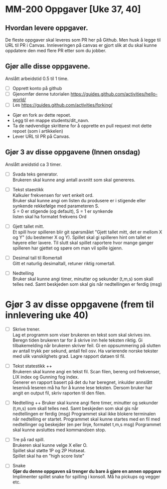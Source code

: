 # MM-200 Oppgaver [Uke 37, 40]

## Hvordan levere oppgaver.
De fleste oppgaver skal leveres som PR her på Github.
Men husk å legge til URL til PR i Canvas. Innleveringen på canvas er gjort slik at du skal kunne oppdatere den med flere PR etter som du jobber. 



## Gjør alle disse oppgavene.

Anslått arbeidstid 0.5 til 1 time. 

- [ ] Opprett konto på github
- [ ] Gjenomfør denne tutorialen https://guides.github.com/activities/hello-world/ 
- [ ] Les https://guides.github.com/activities/forking/  
- Gjør en fork av dette repoet.  
- Legg til en mappe students/dit_navn.  
- Ta de nødvendige skrittene for å opprette en pull request mot dette repoet (som i artikkelen)
- Lever URL til PR på Canvas.

## Gjør 3 av disse oppgavene (Innen onsdag)

Anslått areidstid ca 3 timer.

- [ ] Svada teks generator.  
Brukeren skal kunne angi antall avsnitt som skal genereres. 

- [ ] Tekst staestikk  
Kalkuler frekvensen for vert enkelt ord.  
Bruker skal kunne angi om listen du produsere er i stigende eller synkende rekkefølge med parameteren S.  
S = 0 er stigende (og default), S = 1 er synkende  
listen skal ha formatet frekvens Ord

- [ ] Gjett tallet mitt.   
Et spill hvor spilleren blir git spørsmålet "Gjett tallet mitt, det er mellom X og Y" (du bestemer X og Y). Spillet skal gi spilleren hint om tallet er høyere eller lavere.
Til slutt skal spillet raportere hvor mange ganger spilleren har gjettet og spøre om man vil spille igjenn. 

- [ ] Desimal tall til Romertall  
Gitt et naturlig desimaltall, retuner riktig romertall. 

- [ ] Nedtelling  
Bruker skal kunne angi timer, minutter og sekunder (t,m,s) som skall telles ned. Samt beskjeden som skal gis når nedtellingen er ferdig (msg)


# Gjør 3 av disse oppgavene (frem til innlevering uke 40)

- [ ] Skrive trener.  
Lag et programm som viser brukeren en tekst som skal skrives inn. Beregn tiden brukeren tar for å skrive inn hele teksten riktig.
Gi tilbakemelding når brukeren skriver feil. Gi en oppsummering på slutten av antall trykk per sekund, antall feil osv. Ha varierende 
norske tekster med ulik vanskilghets grad. Lagre rapport dataen til fil. 

- [ ] Tekst statestikk ++  
Brukeren skal kunne angi en tekst fil. Scan filen, bereng ord frekvenser, LIX index og Gunning fog index.  
Generer en rapport basert på det du har beregnet, inkulder annslått lesenivå leseren må ha for å kunne lese teksten. 
Dersom bruker har angit en output fil, skriv raporten til den filen.  

- [ ] Nedtelling ++
Bruker skal kunne angi flere timer, minutter og sekunder (t,m,s) som skall telles ned. Samt beskjeden som skal gis når nedtellingen er ferdig (msg)
Programmet skal ikke blokere terminalen når nedtelling er startet. 
Programmet skal kunne startes med en fil med nedtellinger og beskejder (en per linje, formatet t,m,s msg)
Porgrammet skal kunne avsluttes med kommandoen stop.

- [ ] Tre på rad spill.  
Brukeren skal kunne velge X eller O.  
Spillet skal støtte 1P og 2P Hotseat.  
Spillet skal ha en "high score liste" 

- [ ] Snake  
**Gjør du denne oppgaven så trenger du bare å gjøre en annen oppgave**  
Implimenter spillet snake for spilling i konsoll. Må ha pickups og vegger etc.
